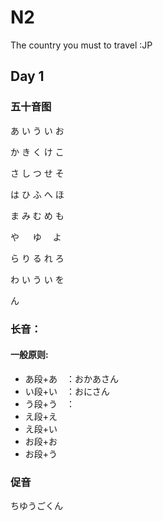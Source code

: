 # N2
The country you must to travel :JP  
## Day 1 
### 五十音图

あ い う い お　　

か き く け こ　　

さ し つ せ そ 　

は ひ ふ へ ほ 　

ま み む め も 　

や 　 ゆ 　よ 　

ら り る れ ろ　　

わ い う い を 　

ん

### 长音：
#### 一般原则:  
* あ段+あ　：おかあさん
* い段+い　：おにさん
* う段+う　：
* え段+え  
* え段+い 
* お段+お  
* お段+う

### 促音

ちゆうごくん

